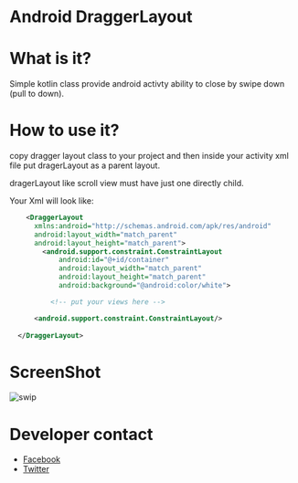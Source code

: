 # Android DraggerLayout

# What is it? 

Simple kotlin class provide android activty ability to close by swipe down (pull to down).


# How to use it? 

copy dragger layout class to your project and then inside your activity xml file put dragerLayout as a parent layout.

dragerLayout like scroll view must have just one directly child.

Your Xml will look like: 

```xml
    <DraggerLayout
      xmlns:android="http://schemas.android.com/apk/res/android"
      android:layout_width="match_parent"
      android:layout_height="match_parent">
        <android.support.constraint.ConstraintLayout
            android:id="@+id/container"
            android:layout_width="match_parent"
            android:layout_height="match_parent"
            android:background="@android:color/white">

          <!-- put your views here -->

      <android.support.constraint.ConstraintLayout/>
  
  </DraggerLayout>

```

# ScreenShot

![swip](https://user-images.githubusercontent.com/17902030/41172834-c1eb88c6-6b5d-11e8-97fd-729037d85c4d.gif)

# Developer contact 
   * [Facebook](https://www.facebook.com/profile.php?id=100006656534009)
   * [Twitter](https://twitter.com/salahamassi)
